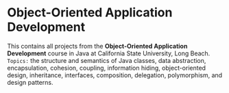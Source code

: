 # Object-Oriented Application Development
This contains all projects from the **Object-Oriented Application Development** course in Java at California State University, Long Beach.
`Topics:` the structure and semantics of Java classes, data abstraction, encapsulation, cohesion, coupling, information hiding, object-oriented design, inheritance, interfaces, composition, delegation, polymorphism, and design patterns.
